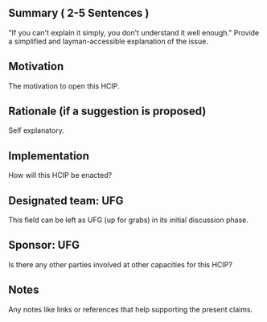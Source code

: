 ## Summary ( 2-5 Sentences )
"If you can't explain it simply, you don't understand it well enough." Provide a simplified and layman-accessible explanation of the issue.

## Motivation
The motivation to open this HCIP. 

## Rationale (if a suggestion is proposed)
Self explanatory.

## Implementation
How will this HCIP be enacted?

## Designated team: UFG

This field can be left as UFG (up for grabs) in its initial discussion phase.

## Sponsor: UFG

Is there any other parties involved at other capacities for this HCIP?

## Notes
Any notes like links or references that help supporting the present claims.
